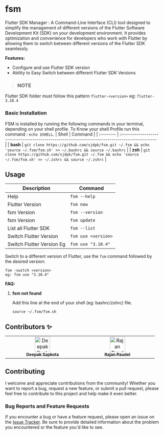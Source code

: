 # fsm

Flutter SDK Manager : A Command-Line Interface (CLI) tool designed to simplify the management of different versions of the Flutter Software Development Kit (SDK) on your development environment. It provides optimization and convenience for developers who work with Flutter by allowing them to switch between different versions of the Flutter SDK seamlessly.

**Features:**

- Configure and use Flutter SDK version
- Ability to Easy Switch between different Flutter SDK Versions 


> ### **NOTE**
Flutter SDK folder must follow this pattern
`flutter-<version>`
eg:  ```flutter-3.10.4```

### Basic Installation

FSM is installed by running the following commands in your terminal, depending on your shell profile. 
To Know your shell Profile run this command : `echo $SHELL`.
| Shell    | Command                                                                                           |
| :-------- | :------------------------------------------------------------------------------------------------ |
| **bash**  | `git clone https://github.com/sjdpk/fsm.git ~/.fsm && echo 'source ~/.fsm/fsm.sh' >> ~/.bashrc && source ~/.bashrc` |
| **zsh**  | `git clone https://github.com/sjdpk/fsm.git ~/.fsm && echo 'source ~/.fsm/fsm.sh' >> ~/.zshrc && source ~/.zshrc`   |


## Usage
| Description  | Command  |
| ------------ | ------------ |
| Help  | `fsm --help`  |
| Flutter Version  | `fsm now`  |
| fsm Version  | `fsm --version`  |
|  fsm Version  | `fsm update`  |
| List all Flutter SDK  | `fsm --list`  |
| Switch Flutter Version  | `fsm use <version>` |
| Switch Flutter Version Eg  | ` fsm use "3.10.4" `  |



Switch to a different version of Flutter, use the `fsm` command followed by the desired version:

```
fsm -switch <version>
eg: fsm use "3.10.4"
```

**FAQ:**

1. **fsm not found**
   
	Add this line at the end of your shell (eg: bashrc/zshrc) file.

	`source ~/.fsm/fsm.sh`

## Contributors ✨

<!-- ALL-CONTRIBUTORS-LIST:START - Do not remove or modify this section -->
<!-- prettier-ignore-start -->
<!-- markdownlint-disable -->
<table>
  <tbody>
    <tr>
      <td align="center" valign="top" width="25%"><a href="https://github.com/sjdpk"><img src="https://avatars.githubusercontent.com/sjdpk?v=4?s=50" width="50px;" alt="Deepak Sapkota"/><br /><sub><b>Deepak Sapkota</b></sub></a><br /></td>
      <td align="center" valign="top" width="25%"><a href="https://github.com/rajan-poudel"><img src="https://avatars.githubusercontent.com/rajan-poudel?v=4?s=50" width="50px;" alt="Rajan Paudel"/><br /><sub><b>Rajan Paudel</b></sub></a><br /></td>
    </tr>
  </tbody>
</table>

## Contributing

I welcome and appreciate contributions from the community! Whether you want to report a bug, request a new feature, or submit a pull request, please feel free to contribute to this project and help make it even better.
 


### Bug Reports and Feature Requests

If you encounter a bug or have a feature request, please open an issue on the [Issue Tracker](https://github.com/sjdpk/fsm/issues). Be sure to provide detailed information about the problem you encountered or the feature you'd like to see.
